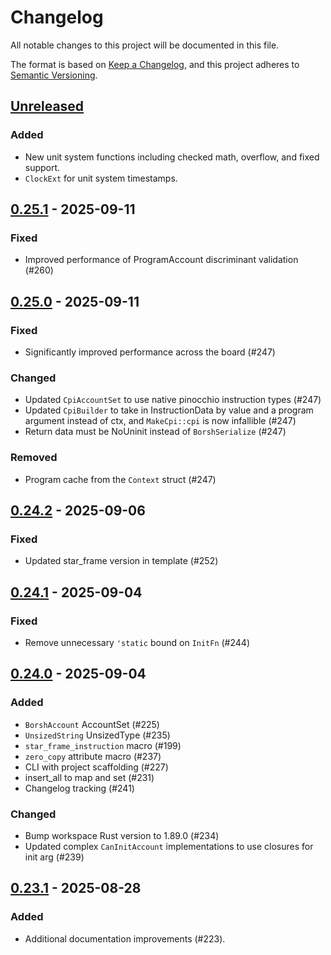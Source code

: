 # Changelog

All notable changes to this project will be documented in this file.

The format is based on [Keep a Changelog](https://keepachangelog.com/en/1.1.0/),
and this project adheres to [Semantic Versioning](https://semver.org/spec/v2.0.0.html).

## [Unreleased]

### Added

- New unit system functions including checked math, overflow, and fixed support.
- `ClockExt` for unit system timestamps.

## [0.25.1] - 2025-09-11

### Fixed

- Improved performance of ProgramAccount discriminant validation (#260)

## [0.25.0] - 2025-09-11

### Fixed

- Significantly improved performance across the board (#247)

### Changed

- Updated `CpiAccountSet` to use native pinocchio instruction types (#247)
- Updated `CpiBuilder` to take in InstructionData by value and a program argument instead of ctx,
  and `MakeCpi::cpi` is now infallible (#247)
- Return data must be NoUninit instead of `BorshSerialize` (#247)

### Removed

- Program cache from the `Context` struct (#247)

## [0.24.2] - 2025-09-06

### Fixed

- Updated star_frame version in template (#252)

## [0.24.1] - 2025-09-04

### Fixed

- Remove unnecessary `'static` bound on `InitFn` (#244)

## [0.24.0] - 2025-09-04

### Added

- `BorshAccount` AccountSet (#225)
- `UnsizedString` UnsizedType (#235)
- `star_frame_instruction` macro (#199)
- `zero_copy` attribute macro (#237)
- CLI with project scaffolding (#227)
- insert_all to map and set (#231)
- Changelog tracking (#241)

### Changed

- Bump workspace Rust version to 1.89.0 (#234)
- Updated complex `CanInitAccount` implementations to use closures for init arg (#239)

## [0.23.1] - 2025-08-28

### Added

- Additional documentation improvements (#223).

[unreleased]: https://github.com/staratlasmeta/star_frame/compare/v0.25.1...HEAD

[0.25.1]: https://github.com/staratlasmeta/star_frame/compare/v0.25.0...v0.25.1

[0.25.0]: https://github.com/staratlasmeta/star_frame/compare/v0.24.2...v0.25.0

[0.24.2]: https://github.com/staratlasmeta/star_frame/compare/v0.24.1...v0.24.2

[0.24.1]: https://github.com/staratlasmeta/star_frame/compare/v0.24.0...v0.24.1

[0.24.0]: https://github.com/staratlasmeta/star_frame/compare/v0.23.1...v0.24.0

[0.23.1]: https://github.com/staratlasmeta/star_frame/compare/v0.23.0...v0.23.1
